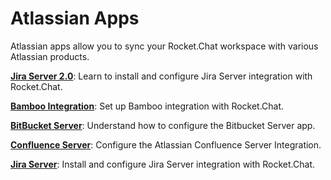 # Atlassian Apps

Atlassian apps allow you to sync your Rocket.Chat workspace with various Atlassian products.

[**Jira Server 2.0**](jira-server-v2.0.md):  Learn to install and configure Jira Server integration with Rocket.Chat.

[**Bamboo Integration**](bamboo-integration.md): Set up Bamboo integration with Rocket.Chat.

[**BitBucket Server**](bitbucket-server-integration.md): Understand how to configure the Bitbucket Server app.

[**Confluence Server**](confluence-server-integration.md): Configure the Atlassian Confluence Server Integration.

[**Jira Server**](jira-server-integration.md): Install and configure Jira Server integration with Rocket.Chat.
